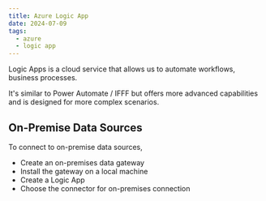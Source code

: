 ```yaml
---
title: Azure Logic App
date: 2024-07-09
tags:
  - azure
  - logic app
---
```


Logic Apps is a cloud service that allows us to automate workflows, business processes. 

It's similar to Power Automate / IFFF but offers more advanced capabilities and is designed for more complex scenarios.

## On-Premise Data Sources

To connect to on-premise data sources,
- Create an on-premises data gateway
- Install the gateway on a local machine
- Create a Logic App
- Choose the connector for on-premises connection